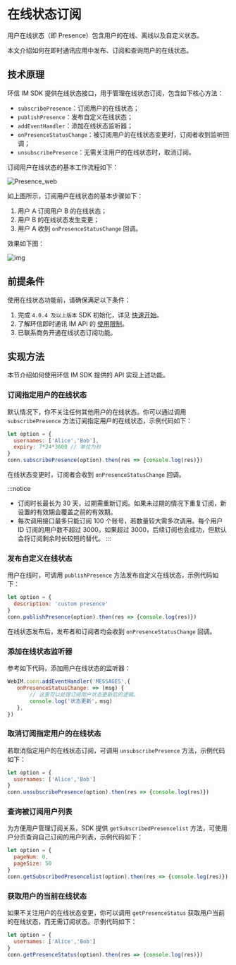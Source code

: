 # 在线状态订阅

<Toc />

用户在线状态（即 Presence）包含用户的在线、离线以及自定义状态。

本文介绍如何在即时通讯应用中发布、订阅和查询用户的在线状态。

## 技术原理

环信 IM SDK 提供在线状态接口，用于管理在线状态订阅，包含如下核心方法：

- `subscribePresence`：订阅用户的在线状态；
- `publishPresence`：发布自定义在线状态；
- `addEventHandler`：添加在线状态监听器；
- `onPresenceStatusChange`：被订阅用户的在线状态变更时，订阅者收到监听回调；
- `unsubscribePresence`：无需关注用户的在线状态时，取消订阅。

订阅用户在线状态的基本工作流程如下：

![Presence_web](@static/images/ios/presence.png)

如上图所示，订阅用户在线状态的基本步骤如下：

1. 用户 A 订阅用户 B 的在线状态；
2. 用户 B 的在线状态发生变更；
3. 用户 A 收到 `onPresenceStatusChange` 回调。

效果如下图：

![img](@static/images/web/web_chats_status_setting.png)

## 前提条件

使用在线状态功能前，请确保满足以下条件：

1. 完成 `4.0.4 及以上版本` SDK 初始化，详见 [快速开始](quickstart.html)。
2. 了解环信即时通讯 IM API 的 [使用限制](/product/limitation.html)。
3. 已联系商务开通在线状态订阅功能。

## 实现方法

本节介绍如何使用环信 IM SDK 提供的 API 实现上述功能。

### 订阅指定用户的在线状态

默认情况下，你不关注任何其他用户的在线状态。你可以通过调用 `subscribePresence` 方法订阅指定用户的在线状态，示例代码如下：

```javascript
let option = {
  usernames: ['Alice','Bob'],
  expiry: 7*24*3600 // 单位为秒
}
conn.subscribePresence(option).then(res => {console.log(res)})
```

在线状态变更时，订阅者会收到 `onPresenceStatusChange` 回调。

:::notice
- 订阅时长最长为 30 天，过期需重新订阅。如果未过期的情况下重复订阅，新设置的有效期会覆盖之前的有效期。
- 每次调用接口最多只能订阅 100 个账号，若数量较大需多次调用。每个用户 ID 订阅的用户数不超过 3000。如果超过 3000，后续订阅也会成功，但默认会将订阅剩余时长较短的替代。
:::

### 发布自定义在线状态

用户在线时，可调用 `publishPresence` 方法发布自定义在线状态，示例代码如下：

```javascript
let option = {
  description: 'custom presence'
}
conn.publishPresence(option).then(res => {console.log(res)})
```

在线状态发布后，发布者和订阅者均会收到 `onPresenceStatusChange` 回调。

### 添加在线状态监听器

参考如下代码，添加用户在线状态的监听器：

```javascript
WebIM.conn.addEventHandler('MESSAGES',{
   onPresenceStatusChange: => (msg) {
       // 这里可以处理订阅用户状态更新后的逻辑。
   	   console.log('状态更新'，msg) 
   }, 
})
```

### 取消订阅指定用户的在线状态

若取消指定用户的在线状态订阅，可调用 `unsubscribePresence` 方法，示例代码如下：

```javascript
let option = {
  usernames: ['Alice','Bob']
}
conn.unsubscribePresence(option).then(res => {console.log(res)})
```

### 查询被订阅用户列表

为方便用户管理订阅关系，SDK 提供 `getSubscribedPresencelist` 方法，可使用户分页查询自己订阅的用户列表，示例代码如下：

```javascript
let option = {
  pageNum: 0,
  pageSize: 50
}
conn.getSubscribedPresencelist(option).then(res => {console.log(res)})
```

### 获取用户的当前在线状态

如果不关注用户的在线状态变更，你可以调用 `getPresenceStatus` 获取用户当前的在线状态，而无需订阅状态。示例代码如下：

```javascript
let option = {
  usernames: ['Alice','Bob']
}
conn.getPresenceStatus(option).then(res => {console.log(res)})
```